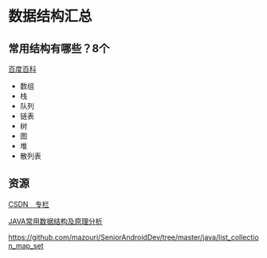 # 数据结构汇总

## 常用结构有哪些？8个
[百度百科](http://baike.baidu.com/link?url=HB85AItcvXVNE2FnsD3pyIdSHTka3nbRclDRk8qKdY5Vk6mzvzTPmvpDZnL2uDx7Kl27uA3QD6NOL8xkTJOdXCWr88vEagVgQRT7XVBo1RkuZFlggLy4ktQfjhQh3N49#7)

- 数组
- 栈
- 队列
- 链表
- 树
- 图
- 堆
- 散列表

## 资源

[CSDN　专栏](http://blog.csdn.net/column/details/datastructure.html)

[JAVA常用数据结构及原理分析](http://blog.csdn.net/lj745280746/article/details/46654519)

https://github.com/mazouri/SeniorAndroidDev/tree/master/java/list_collection_map_set

